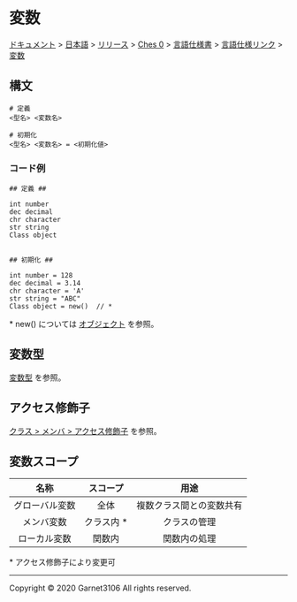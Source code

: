 # 変数

[ドキュメント](../../../../../../index.md) > [日本語](../../../../../index.md) > [リリース](../../../../index.md) > [Ches 0](../../../index.md) > [言語仕様書](../../index.md) > [言語仕様リンク](../index.md) > [変数](./index.md)

## 構文

```
# 定義
<型名> <変数名>

# 初期化
<型名> <変数名> = <初期化値>
```

### コード例

```
## 定義 ##

int number
dec decimal
chr character
str string
Class object


## 初期化 ##

int number = 128
dec decimal = 3.14
chr character = 'A'
str string = "ABC"
Class object = new()  // *
```

\* new() については [オブジェクト](./object.md) を参照。

## 変数型

[変数型](./type/index.md) を参照。

## アクセス修飾子

[クラス > メンバ > アクセス修飾子](../class/index.md) を参照。

## 変数スコープ

|名称|スコープ|用途|
|:-:|:-:|:-:|
|グローバル変数|全体|複数クラス間との変数共有|
|メンバ変数|クラス内 \*|クラスの管理|
|ローカル変数|関数内|関数内の処理|

\* アクセス修飾子により変更可

---

Copyright © 2020 Garnet3106 All rights reserved.
